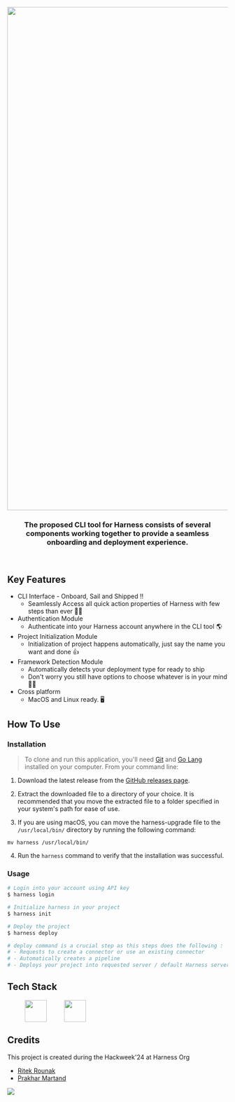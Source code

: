 
<h1 align="center">
  <br>
  <img width="1151" alt="image" src="https://github.com/ritek01/harness-cli/assets/139952065/012f928e-b90a-4aa6-8212-4ebad3eb0749">
  <br>
</h1>
<h3 align="center">The proposed CLI tool for Harness consists of several components working together to provide a seamless onboarding and deployment experience.</h3>
<br>


## Key Features

* CLI Interface - Onboard, Sail and Shipped !!
    - Seamlessly Access all quick action properties of Harness with few steps than ever 🐱‍💻
* Authentication Module
    - Authenticate into your Harness account anywhere in the CLI tool 🌎
* Project Initialization Module
    - Initialization of project happens automatically, just say the name you want and done 👍
* Framework Detection Module
    - Automatically detects your deployment type for ready to ship
    - Don't worry you still have options to choose whatever is in your mind 🧑‍💻
* Cross platform
    - MacOS and Linux ready. 🖥️

## How To Use

### Installation
> To clone and run this application, you'll need [Git](https://git-scm.com) and [Go Lang](https://go.dev/doc/install) installed on your computer. From your command line:

1. Download the latest release from the [GitHub releases page](https://github.com/ritek01/harness-cli/releases).

2. Extract the downloaded file to a directory of your choice. It is recommended that you move the extracted file to a folder specified in your system's path for ease of use.

3. If you are using macOS, you can move the harness-upgrade file to the `/usr/local/bin/` directory by running the following command:

```shell
mv harness /usr/local/bin/
```

4. Run the `harness` command to verify that the installation was successful.

### Usage 

```bash
# Login into your account using API key
$ harness login

# Initialize harness in your project 
$ harness init

# Deploy the project
$ harness deploy

# deploy command is a crucial step as this steps does the following :
# - Requests to create a connector or use an existing connector
# - Automatically creates a pipeline
# - Deploys your project into requested server / default Harness server
```

## Tech Stack

[<img src="https://go.dev/images/favicon-gopher.png" style="width: 50px; height: 50px; margin-left: 40px;">](https://go.dev/doc/)[<img src="https://djeqr6to3dedg.cloudfront.net/repo-logos/library/docker/live/logo.png" style="width: 50px; height: 50px;margin-left: 40px;">](https://hub.docker.com/) 

## Credits

This project is created during the Hackweek'24 at Harness Org

- [Ritek Rounak](https://github.com/ritek01)
- [Prakhar Martand](https://github.com/PrakharMartand)

<a href="https://github.com/ritek01/harness-cli/graphs/contributors">
  <img src="https://contrib.rocks/image?repo=ritek01/harness-cli" />
</a>
